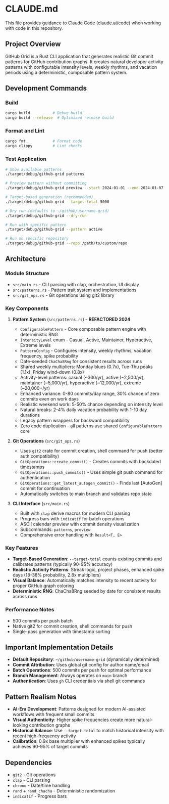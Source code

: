 # CLAUDE.md

This file provides guidance to Claude Code (claude.ai/code) when working with code in this repository.

## Project Overview

GitHub Grid is a Rust CLI application that generates realistic Git commit patterns for GitHub contribution graphs. It creates natural developer activity patterns with configurable intensity levels, weekly rhythms, and vacation periods using a deterministic, composable pattern system.

## Development Commands

### Build
```bash
cargo build          # Debug build
cargo build --release  # Optimized release build
```

### Format and Lint
```bash
cargo fmt            # Format code
cargo clippy         # Lint checks
```

### Test Application
```bash
# Show available patterns
./target/debug/github-grid patterns

# Preview pattern without committing  
./target/debug/github-grid preview --start 2024-01-01 --end 2024-01-07 --pattern realistic

# Target-based generation (recommended)
./target/debug/github-grid --target-total 5000

# Dry run (defaults to ~/github/username-grid)  
./target/debug/github-grid --dry-run

# Run with specific pattern
./target/debug/github-grid --pattern active

# Run on specific repository
./target/debug/github-grid --repo /path/to/custom/repo
```

## Architecture

### Module Structure
- `src/main.rs` - CLI parsing with clap, orchestration, UI display
- `src/patterns.rs` - Pattern trait system and implementations
- `src/git_ops.rs` - Git operations using git2 library

### Key Components

1. **Pattern System** (`src/patterns.rs`) - **REFACTORED 2024**
   - `ConfigurablePattern` - Core composable pattern engine with deterministic RNG
   - `IntensityLevel` enum - Casual, Active, Maintainer, Hyperactive, Extreme levels
   - `PatternConfig` - Configures intensity, weekly rhythms, vacation frequency, spike probability
   - Date-seeded `ChaCha8Rng` for consistent results across runs
   - Shared weekly multipliers: Monday blues (0.7x), Tue-Thu peaks (1.1x), Friday wind-down (0.8x)
   - Activity-level patterns: casual (~300/yr), active (~2,500/yr), maintainer (~5,000/yr), hyperactive (~12,000/yr), extreme (~20,000+/yr)
   - Enhanced variance: 0-80 commits/day range, 30% chance of zero commits even on work days
   - Realistic weekend work: 5-50% chance depending on intensity level
   - Natural breaks: 2-4% daily vacation probability with 1-10 day durations
   - Legacy pattern wrappers for backward compatibility
   - Zero code duplication - all patterns use shared `ConfigurablePattern` core

2. **Git Operations** (`src/git_ops.rs`)
   - Uses `git2` crate for commit creation, shell command for push (better auth compatibility)
   - `GitOperations::create_commit()` - Creates commits with backdated timestamps
   - `GitOperations::push_commits()` - Uses simple git push command for authentication
   - `GitOperations::get_latest_autogen_commit()` - Finds last [AutoGen] commit for continuation
   - Automatically switches to main branch and validates repo state

3. **CLI Interface** (`src/main.rs`)
   - Built with `clap` derive macros for modern CLI parsing
   - Progress bars with `indicatif` for batch operations
   - ASCII calendar preview with commit density visualization
   - Subcommands: `patterns`, `preview`
   - Comprehensive error handling with `Result<T, E>`

### Key Features

- **Target-Based Generation**: `--target-total` counts existing commits and calibrates patterns (typically 90-95% accuracy)
- **Realistic Activity Patterns**: Streak logic, project phases, enhanced spike days (18-38% probability, 2.8x multipliers)
- **Visual Balance**: Automatically matches intensity to recent activity for proper GitHub graph coloring
- **Deterministic RNG**: ChaCha8Rng seeded by date for consistent results across runs

### Performance Notes

- 500 commits per push batch
- Native git2 for commit creation, shell commands for push  
- Single-pass generation with timestamp sorting

## Important Implementation Details

- **Default Repository**: `~/github/username-grid` (dynamically determined)
- **Commit Attribution**: Uses global git config for author name/email
- **Batch Operations**: 500 commits per push for optimal performance
- **Branch Management**: Always operates on `main` branch
- **Authentication**: Uses `gh` CLI credentials via shell git commands

## Pattern Realism Notes

- **AI-Era Development**: Patterns designed for modern AI-assisted workflows with frequent small commits
- **Visual Authenticity**: Higher spike frequencies create more natural-looking contribution graphs
- **Historical Balance**: Use `--target-total` to match historical intensity with recent high-frequency activity
- **Calibration**: 0.9x base multiplier with enhanced spikes typically achieves 90-95% of target commits

## Dependencies

- `git2` - Git operations
- `clap` - CLI parsing
- `chrono` - Date/time handling  
- `rand` + `rand_chacha` - Deterministic randomization
- `indicatif` - Progress bars